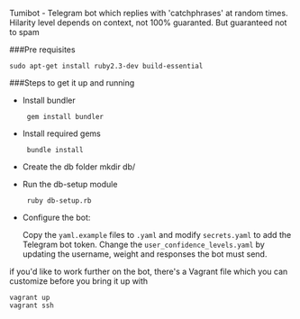 Tumibot - Telegram bot which replies with 'catchphrases' at random times. Hilarity level depends on context, not 100% guaranted. But guaranteed not to spam

###Pre requisites

    sudo apt-get install ruby2.3-dev build-essential

###Steps to get it up and running 

 - Install bundler

        gem install bundler

 - Install required gems
 
        bundle install

 - Create the db folder
        mkdir db/

 - Run the db-setup module
  
        ruby db-setup.rb

 - Configure the bot:
   
   Copy the `yaml.example` files to `.yaml` and modify `secrets.yaml` to add the Telegram bot token. Change the `user_confidence_levels.yaml` by updating the username, weight and responses the bot must send.
  
 if you'd like to work further on the bot, there's a Vagrant file which you can customize before you bring it up with 

    vagrant up
    vagrant ssh
